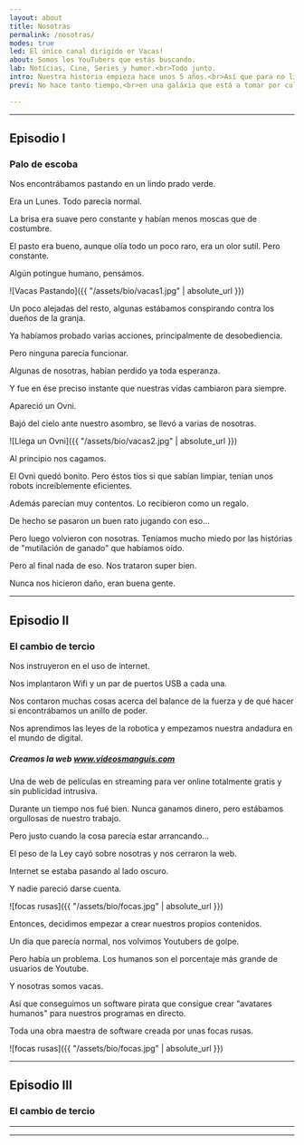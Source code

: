 ```yaml
---
layout: about
title: Nosotras
permalink: /nosotras/
modes: true
led: El único canal dirigido or Vacas!
about: Somos los YouTubers que estás buscando.
lab: Notícias, Cine, Series y humor.<br>Todo junto.
intro: Nuestra historia empieza hace unos 5 años.<br>Así que para no liarnos, empezaremos por el principio...
previ: No hace tanto tiempo,<br>en una galáxia que está a tomar por culo de la de Star Wars...

---
```


<hr id="ep1">

## Episodio I
### Palo de escoba


Nos encontrábamos pastando en un lindo prado verde.

Era un Lunes. Todo parecía normal.

La brisa era suave pero constante y habían menos moscas que de costumbre.

El pasto era bueno, aunque olía todo un poco raro, era un olor sutil. Pero constante.

Algún potingue humano, pensámos.

![Vacas Pastando]({{ "/assets/bio/vacas1.jpg" | absolute_url }})

Un poco alejadas del resto, algunas estábamos conspirando contra los dueños de la granja.

Ya habíamos probado varias acciones, principalmente de desobediencia.

Pero ninguna parecía funcionar.

Algunas de nosotras, habían perdido ya toda esperanza.

Y fue en ése preciso instante que nuestras vidas cambiaron para siempre.

Apareció un Ovni.

Bajó del cielo ante nuestro asombro, se llevó a varias de nosotras.


![Llega un Ovni]({{ "/assets/bio/vacas2.jpg" | absolute_url }})

Al principio nos cagamos.

El Ovni quedó bonito. Pero éstos tíos si que sabían limpiar, tenían unos robots increíblemente eficientes.

Además parecían muy contentos. Lo recibieron como un regalo.

De hecho se pasaron un buen rato jugando con eso...


Pero luego volvieron con nosotras. Teníamos mucho miedo por las histórias de "mutilación de ganado" que habíamos oído.

Pero al final nada de eso. Nos trataron super bien.

Nunca nos hicieron daño, eran buena gente.


<hr id="ep2">

## Episodio II
### El cambio de tercio


Nos instruyeron en el uso de internet.

Nos implantaron Wifi y un par de puertos USB a cada una.

Nos contaron muchas cosas acerca del balance de la fuerza y de qué hacer si encontrábamos un anillo de poder.

Nos aprendimos las leyes de la robotica y empezamos nuestra andadura en el mundo de digital.


##### Creamos la web www.videosmanguis.com

Una de web de películas en streaming para ver online totalmente gratis y sin publicidad intrusiva.

Durante un tiempo nos fué bien. Nunca ganamos dinero, pero estábamos orgullosas de nuestro trabajo.

Pero justo cuando la cosa parecía estar arrancando...

El peso de la Ley cayó sobre nosotras y nos cerraron la web.

Internet se estaba pasando al lado oscuro.

Y nadie pareció darse cuenta.

![focas rusas]({{ "/assets/bio/focas.jpg" | absolute_url }})


Entonces, decidimos empezar a crear nuestros propios contenidos.

Un dia que parecía normal, nos volvimos Youtubers de golpe.

Pero había un problema. Los humanos son el porcentaje más grande de usuarios de Youtube.

Y nosotras somos vacas.

Así que conseguimos un software pirata que consigue crear "avatares humanos" para nuestros programas en directo.

Toda una obra maestra de software creada por unas focas rusas.

![focas rusas]({{ "/assets/bio/focas.jpg" | absolute_url }})
 

<hr id="ep3">

## Episodio III
### El cambio de tercio

<hr id="ep4">

---

